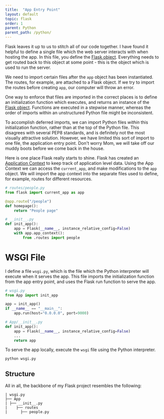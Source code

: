```yaml
---
title:  "App Entry Point"
layout: default
topic: flask
order: 1
parent: Python
parent_path: /python/
---
```


Flask leaves it up to us to stitch all of our code together. I have found it helpful to define a single file which the web server interacts with when hosting the app. In this file, you define the [Flask object](https://flask.palletsprojects.com/en/1.1.x/api/). Everything needs to get routed back to this object at some point - this is the object which is used to run the server.

We need to import certain files after the `app` object has been instantiated. The routes, for example, are attached to a Flask object. If we try to import the routes before creating `app`, our computer will throw an error. 

One way to enforce that files are imported in the correct places is to define an initialization function which executes, and returns an instance of the [Flask object](https://flask.palletsprojects.com/en/1.1.x/api/). Functions are executed in a stepwise manner, whereas the order of imports within an unstructured Python file might be inconsistent.

To accomplish deferred imports, we can import Python files *within* this initialization function, rather than at the top of the Python file. This disagrees with several PEP8 standards, and is definitely not the most visually attractive solution. However, we have limited this sort of import to one file, the application entry point. Don't worry Mom, we will take off our muddy boots before we come back in the house.

Here is one place Flask really starts to shine. Flask has created an [Application Context](https://flask.palletsprojects.com/en/1.1.x/appcontext/) to keep track of application level data. Using the App Context we can access the `current_app`, and make modifications to the `app` object. We will import the app context into the separate files used to define, for example, routes for different resources.

```python
# routes/people.py
from flask import current_app as app

@app.route("/people")
def homepage():
    return "People page"

# __init__.py
def init_app():
    app = Flask(__name__, instance_relative_config=False)
    with app.app_context():
        from .routes import people
```

# WSGI File
I define a file `wsgi.py`, which is the file which the Python interpreter will execute when it serves the app. This file imports the initialization function from the app entry point, and uses the Flask run function to serve the app.

```python
# wsgi.py
from App import init_app

app = init_app()
if __name__ == "__main__":
    app.run(host="0.0.0.0", port=9000)

# App/__init__.py
def init_app():
    app = Flask(__name__, instance_relative_config=False)
    ...
    return app
```

To serve the app locally, execute the `wsgi` file using the Python interpreter.
```
python wsgi.py
```


## Structure
All in all, the backbone of my Flask project resembles the following:
```
| wsgi.py
├── App
| ├── __init__.py
|    ├── routes
|      ├── people.py
```